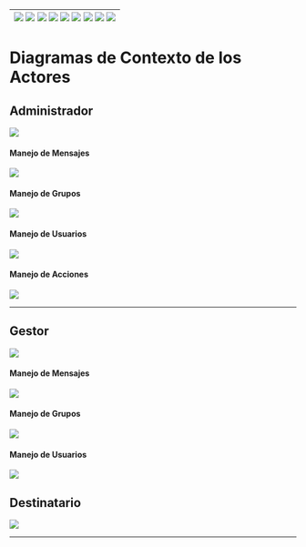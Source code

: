 <div align=right>

| [![](https://img.shields.io/badge/-Inicio-FFF?style=flat&logo=Emlakjet&logoColor=black)](/README.md) [![](https://img.shields.io/badge/-Modelo_de_Dominio-FFF?style=flat&logo=LiveChat&logoColor=black)](/docs/modeloDeDominio/) [![](https://img.shields.io/badge/-Actores-FFF?style=flat&logo=openstreetmap&logoColor=black)](/docs/casosDeUso/actores/README.md/) [![](https://img.shields.io/badge/-Casos_De_Uso-FFF?style=flat&logo=openstreetmap&logoColor=black)](/docs/casosDeUso/diagramaCasosDeUso/README.md/) [![](https://img.shields.io/badge/-Detallado_Casos_De_Uso-FFF?style=flat&logo=openstreetmap&logoColor=black)](/docs/casosDeUso/detalladoCasosDeUso/README.md) [![](https://img.shields.io/badge/-Diagrama_De_Contexto-FFF?style=flat&logo=openstreetmap&logoColor=black)](/docs/casosDeUso/diagramaDeContexto/README.md) [![](https://img.shields.io/badge/-Prototipos-FFF?style=flat&logo=openstreetmap&logoColor=black)](/docs/casosDeUso/prototipos/README.md) [![](https://img.shields.io/badge/-Sesiones_de_Requisitado-FFF?style=flat&logo=Proton&logoColor=black)](/docs/sesiones/) [![](https://img.shields.io/badge/-Recursos_Adicionales-FFF?style=flat&logo=Proton&logoColor=black)](/docs/recursos/) |
| ----------------------------------------------------------------------------------------------------------------------------------------------------------------------------------------------------------------------------------------------------------------------------------------------------------------------------------------------------------------------------------------------------------------------------------------------------------------------------------------------------------------------------------------------------------------------------------------------------------------------------------------------------------------------------------------------------------------------------------------------------------------------------------------------------------------------------------------------------------------------------------------------------------------------------------------------------------------------------------------------------------------------------------------------------------------------------------------------------------------------------------------------------------------------------------------------------------------------------------------: |

</div>

# Diagramas de Contexto de los Actores

## Administrador

![](./DiagramaDeContextoAdministrador/diagramaContextoAdministrador.svg)

#### Manejo de Mensajes

![](./DiagramaDeContextoManejoMensajes/diagramaContextoMensajes.svg)

#### Manejo de Grupos

![](./DiagramaDeContextoManejoGrupos/diagramaContextoGrupos.svg)

#### Manejo de Usuarios

![](./DiagramaDeContextoManejoUsuarios/diagramaContextoUsuarios.svg)

#### Manejo de Acciones

![](./DiagramadeContextoManejoAcciones/diagramaContextoManejoAcciones.svg)

---

## Gestor

![](./DiagramaDeContextoUsuario/diagramaContextoUsuario.svg)

#### Manejo de Mensajes

![](./DiagramaDeContextoManejoMensajes/diagramaContextoMensajes.svg)

#### Manejo de Grupos

![](./DiagramaDeContextoManejoGrupos/diagramaContextoGrupos.svg)

#### Manejo de Usuarios

![](./DiagramaDeContextoManejoUsuarios/diagramaContextoUsuarios.svg)

## Destinatario

![](./DiagramaDeContextoDestinatario/diagramaContextoDestinatario.svg)

---
